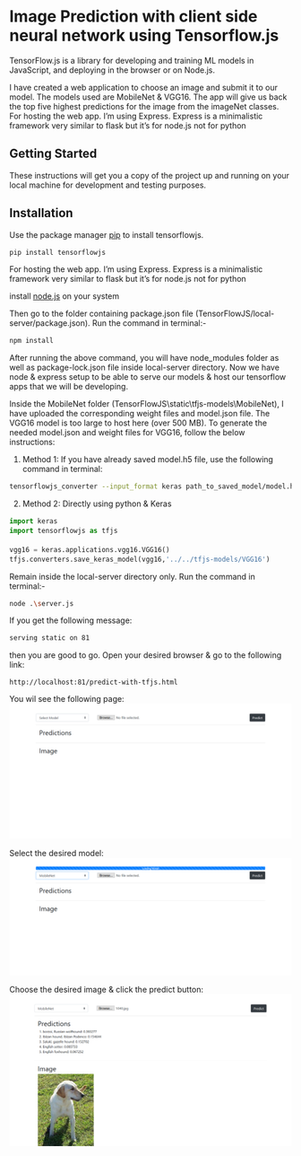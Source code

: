 # Image Prediction with client side neural network using Tensorflow.js

TensorFlow.js is a library for developing and training ML models in JavaScript, and deploying in the browser or on Node.js. 

I have created a web application to choose an image and submit it to our model. The models used are MobileNet & VGG16. The app will give us back the top five highest predictions for the image from the imageNet classes. For hosting the web app. I’m using Express. Express is a minimalistic framework very similar to flask but it’s for node.js not for python

## Getting Started

These instructions will get you a copy of the project up and running on your local machine for development and testing purposes.

## Installation

Use the package manager [pip](https://pip.pypa.io/en/stable/) to install tensorflowjs.

```bash
pip install tensorflowjs
```

For hosting the web app. I’m using Express. Express is a minimalistic framework very similar to flask but it’s for node.js not for python

install [node.js](https://nodejs.org/en/download/) on your system

Then go to the folder containing package.json file (TensorFlowJS/local-server/package.json).
Run the command in terminal:- 
```bash
npm install
```
After running the above command, you will have node_modules folder as well as package-lock.json file inside local-server directory.
Now we have node & express setup to be able to serve our models & host our tensorflow apps that we will be developing.

Inside the MobileNet folder (TensorFlowJS\static\tfjs-models\MobileNet), I have uploaded the corresponding weight files and model.json file.
The VGG16 model is too large to host here (over 500 MB).
To generate the needed model.json and weight files for VGG16, follow the below instructions:
1) Method 1:
If you have already saved model.h5 file, use the following command in terminal:
```bash
tensorflowjs_converter --input_format keras path_to_saved_model/model.h5/ output_path/
```
2) Method 2:
Directly using python & Keras
```python
import keras
import tensorflowjs as tfjs

vgg16 = keras.applications.vgg16.VGG16()
tfjs.converters.save_keras_model(vgg16,'../../tfjs-models/VGG16')
```

Remain inside the local-server directory only.
Run the command in terminal:-
```bash
node .\server.js
```
If you get the following message:
```bash
serving static on 81
```
then you are good to go.
Open your desired browser & go to the following link:
```
http://localhost:81/predict-with-tfjs.html
```
You wil see the following page:
![image here](images/screenshot2.png)

Select the desired model:
![image here](images/model_loading.png)

Choose the desired image & click the predict button:
![image here](images/screenshot1.png)
